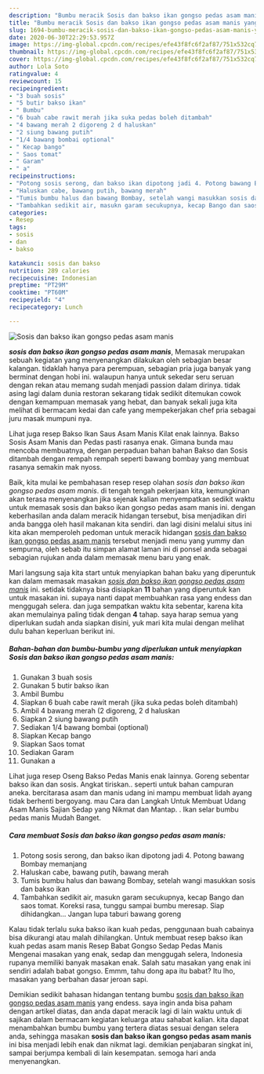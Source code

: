 ```yaml
---
description: "Bumbu meracik Sosis dan bakso ikan gongso pedas asam manis yang Bikin Ngiler"
title: "Bumbu meracik Sosis dan bakso ikan gongso pedas asam manis yang Bikin Ngiler"
slug: 1694-bumbu-meracik-sosis-dan-bakso-ikan-gongso-pedas-asam-manis-yang-bikin-ngiler
date: 2020-06-30T22:29:53.957Z
image: https://img-global.cpcdn.com/recipes/efe43f8fc6f2af87/751x532cq70/sosis-dan-bakso-ikan-gongso-pedas-asam-manis-foto-resep-utama.jpg
thumbnail: https://img-global.cpcdn.com/recipes/efe43f8fc6f2af87/751x532cq70/sosis-dan-bakso-ikan-gongso-pedas-asam-manis-foto-resep-utama.jpg
cover: https://img-global.cpcdn.com/recipes/efe43f8fc6f2af87/751x532cq70/sosis-dan-bakso-ikan-gongso-pedas-asam-manis-foto-resep-utama.jpg
author: Lola Soto
ratingvalue: 4
reviewcount: 15
recipeingredient:
- "3 buah sosis"
- "5 butir bakso ikan"
- " Bumbu"
- "6 buah cabe rawit merah jika suka pedas boleh ditambah"
- "4 bawang merah 2 digoreng 2 d haluskan"
- "2 siung bawang putih"
- "1/4 bawang bombai optional"
- " Kecap bango"
- " Saos tomat"
- " Garam"
- " a"
recipeinstructions:
- "Potong sosis serong, dan bakso ikan dipotong jadi 4. Potong bawang Bombay memanjang"
- "Haluskan cabe, bawang putih, bawang merah"
- "Tumis bumbu halus dan bawang Bombay, setelah wangi masukkan sosis dan bakso ikan"
- "Tambahkan sedikit air, masukn garam secukupnya, kecap Bango dan saos tomat. Koreksi rasa, tunggu sampai bumbu meresap. Siap dihidangkan... Jangan lupa taburi bawang goreng"
categories:
- Resep
tags:
- sosis
- dan
- bakso

katakunci: sosis dan bakso 
nutrition: 289 calories
recipecuisine: Indonesian
preptime: "PT29M"
cooktime: "PT60M"
recipeyield: "4"
recipecategory: Lunch

---
```



![Sosis dan bakso ikan gongso pedas asam manis](https://img-global.cpcdn.com/recipes/efe43f8fc6f2af87/751x532cq70/sosis-dan-bakso-ikan-gongso-pedas-asam-manis-foto-resep-utama.jpg)

<b><i>sosis dan bakso ikan gongso pedas asam manis</i></b>, Memasak merupakan sebuah kegiatan yang menyenangkan dilakukan oleh sebagian besar kalangan. tidaklah hanya para perempuan, sebagian pria juga banyak yang berminat dengan hobi ini. walaupun hanya untuk sekedar seru seruan dengan rekan atau memang sudah menjadi passion dalam dirinya. tidak asing lagi dalam dunia restoran sekarang tidak sedikit ditemukan cowok dengan kemampuan memasak yang hebat, dan banyak sekali juga kita melihat di bermacam kedai dan cafe yang mempekerjakan chef pria sebagai juru masak mumpuni nya.

Lihat juga resep Bakso Ikan Saus Asam Manis Kilat enak lainnya. Bakso Sosis Asam Manis dan Pedas pasti rasanya enak. Gimana bunda mau mencoba membuatnya, dengan perpaduan bahan bahan Bakso dan Sosis ditambah dengan rempah rempah seperti bawang bombay yang membuat rasanya semakin mak nyoss.

Baik, kita mulai ke pembahasan resep resep olahan <i>sosis dan bakso ikan gongso pedas asam manis</i>. di tengah tengah pekerjaan kita, kemungkinan akan terasa menyenangkan jika sejenak kalian menyempatkan sedikit waktu untuk memasak sosis dan bakso ikan gongso pedas asam manis ini. dengan keberhasilan anda dalam meracik hidangan tersebut, bisa menjadikan diri anda bangga oleh hasil makanan kita sendiri. dan lagi disini melalui situs ini kita akan memperoleh pedoman untuk meracik hidangan <u>sosis dan bakso ikan gongso pedas asam manis</u> tersebut menjadi menu yang yummy dan sempurna, oleh sebab itu simpan alamat laman ini di ponsel anda sebagai sebagian rujukan anda dalam memasak menu baru yang enak.


Mari langsung saja kita start untuk menyiapkan bahan baku yang diperuntuk kan dalam memasak masakan <u><i>sosis dan bakso ikan gongso pedas asam manis</i></u> ini. setidak tidaknya bisa disiapkan <b>11</b> bahan yang diperuntuk kan untuk masakan ini. supaya nanti dapat membuahkan rasa yang endess dan menggugah selera. dan juga sempatkan waktu kita sebentar, karena kita akan memulainya paling tidak dengan <b>4</b> tahap. saya harap semua yang diperlukan sudah anda siapkan disini, yuk mari kita mulai dengan melihat dulu bahan keperluan berikut ini.

<!--inarticleads1-->

##### Bahan-bahan dan bumbu-bumbu yang diperlukan untuk menyiapkan Sosis dan bakso ikan gongso pedas asam manis:

1. Gunakan 3 buah sosis
1. Gunakan 5 butir bakso ikan
1. Ambil  Bumbu
1. Siapkan 6 buah cabe rawit merah (jika suka pedas boleh ditambah)
1. Ambil 4 bawang merah (2 digoreng, 2 d haluskan
1. Siapkan 2 siung bawang putih
1. Sediakan 1/4 bawang bombai (optional)
1. Siapkan  Kecap bango
1. Siapkan  Saos tomat
1. Sediakan  Garam
1. Gunakan  a


Lihat juga resep Oseng Bakso Pedas Manis enak lainnya. Goreng sebentar bakso ikan dan sosis. Angkat tiriskan.. seperti untuk bahan campuran aneka. bercitarasa asam dan manis udang ini mampu membuat lidah ayang tidak berhenti bergoyang. mau Cara dan Langkah Untuk Membuat Udang Asam Manis Sajian Sedap yang Nikmat dan Mantap. . Ikan selar bumbu pedas manis Mudah Banget. 

<!--inarticleads2-->

##### Cara membuat Sosis dan bakso ikan gongso pedas asam manis:

1. Potong sosis serong, dan bakso ikan dipotong jadi 4. Potong bawang Bombay memanjang
1. Haluskan cabe, bawang putih, bawang merah
1. Tumis bumbu halus dan bawang Bombay, setelah wangi masukkan sosis dan bakso ikan
1. Tambahkan sedikit air, masukn garam secukupnya, kecap Bango dan saos tomat. Koreksi rasa, tunggu sampai bumbu meresap. Siap dihidangkan... Jangan lupa taburi bawang goreng


Kalau tidak terlalu suka bakso ikan kuah pedas, penggunaan buah cabainya bisa dikurangi atau malah dihilangkan. Untuk membuat resep bakso ikan kuah pedas asam manis Resep Babat Gongso Sedap Pedas Manis Mengenai masakan yang enak, sedap dan menggugah selera, Indonesia rupanya memiliki banyak masakan enak. Salah satu masakan yang enak ini sendiri adalah babat gongso. Emmm, tahu dong apa itu babat? Itu lho, masakan yang berbahan dasar jeroan sapi. 

Demikian sedikit bahasan hidangan tentang bumbu <u>sosis dan bakso ikan gongso pedas asam manis</u> yang endess. saya ingin anda bisa paham dengan artikel diatas, dan anda dapat meracik lagi di lain waktu untuk di sajikan dalam bermacam kegiatan keluarga atau sahabat kalian. kita dapat menambahkan bumbu bumbu yang tertera diatas sesuai dengan selera anda, sehingga masakan <b>sosis dan bakso ikan gongso pedas asam manis</b> ini bisa menjadi lebih enak dan nikmat lagi. demikian penjabaran singkat ini, sampai berjumpa kembali di lain kesempatan. semoga hari anda menyenangkan.
